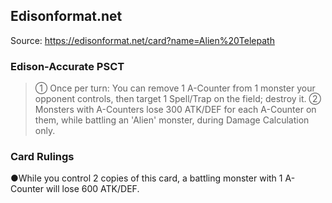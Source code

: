 
## Edisonformat.net

Source: https://edisonformat.net/card?name=Alien%20Telepath

### Edison-Accurate PSCT

> ① Once per turn: You can remove 1 A-Counter from 1 monster your opponent controls, then target 1 Spell/Trap on the field; destroy it.
> ② Monsters with A-Counters lose 300 ATK/DEF for each A-Counter on them, while battling an 'Alien' monster, during Damage Calculation only.

### Card Rulings

●While you control 2 copies of this card, a battling monster with 1 A-Counter will lose 600 ATK/DEF.
            